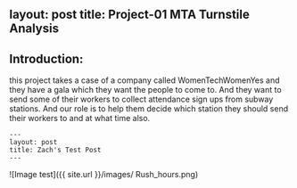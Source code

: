 layout: post
title: Project-01 MTA Turnstile Analysis 
---

## Introduction: 

this project takes a case of a company called WomenTechWomenYes and they have a gala which they want the people to come to. And they want to send some of their workers to collect attendance sign ups from subway stations. And our role is to help them decide which station they should send their workers to and at what time also. 

```
---
layout: post
title: Zach's Test Post
---
```






![Image test]({{ site.url }}/images/ 	Rush_hours.png)

